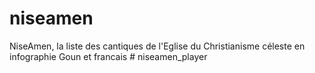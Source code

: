 # niseamen
NiseAmen, la liste des cantiques de l'Eglise du Christianisme céleste en infographie Goun et francais
#   n i s e a m e n _ p l a y e r  
 